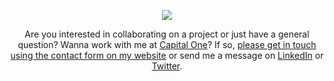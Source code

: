 <p align="center"><img src="https://jamesiv.es/images/banner.png"></p>
<p align="center">Are you interested in collaborating on a project or just have a general question? Wanna work with me at <a href="https://www.capitalone.com/">Capital One</a>? If so, <a href="https://jamesiv.es">please get in touch using the contact form on my website</a> or send me a message on <a href="https://www.linkedin.com/in/ivesjames/">LinkedIn</a> or <a href="https://twitter.com/_JamesIves">Twitter</a>.</p>



<!--
**JamesIves/JamesIves** is a ✨ _special_ ✨ repository because its `README.md` (this file) appears on your GitHub profile.

Here are some ideas to get you started:

- 🔭 I’m currently working on ...
- 🌱 I’m currently learning ...
- 👯 I’m looking to collaborate on ...
- 🤔 I’m looking for help with ...
- 💬 Ask me about ...
- 📫 How to reach me: ...
- 😄 Pronouns: ...
- ⚡ Fun fact: ...
-->
